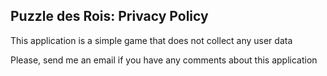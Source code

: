 ## Puzzle des Rois: Privacy Policy

This application is a simple game that does not collect any user data

Please, send me an email if you have any comments about this application